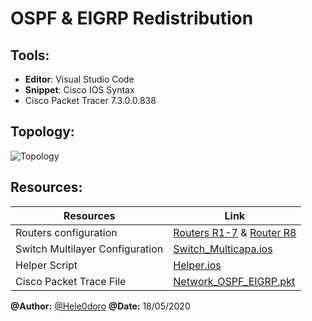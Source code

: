 # OSPF & EIGRP Redistribution

## Tools: 
- **Editor**: Visual Studio Code
- **Snippet**: Cisco IOS Syntax
- Cisco Packet Tracer 7.3.0.0.838

## Topology:

![Topology](https://raw.githubusercontent.com/karl0sHele0/AR_OSPF-EIGRP/master/IMG_Annotations/Anotaci%C3%B3n%202020-05-18%20202501.png)

## Resources:
| Resources| Link |
|--|--|
|Routers configuration  | [Routers R1-7](https://github.com/karl0sHele0/AR_OSPF-EIGRP/blob/master/Scripts/Routers.ios) & [Router R8](https://github.com/karl0sHele0/AR_OSPF-EIGRP/blob/master/Scripts/RouterR8.ios) |
|  Switch Multilayer Configuration   | [Switch_Multicapa.ios](https://github.com/karl0sHele0/AR_OSPF-EIGRP/blob/master/Scripts/Switch_Multicapa.ios) |
| Helper Script|[Helper.ios](https://github.com/karl0sHele0/AR_OSPF-EIGRP/blob/master/Helpers.ios) |
|Cisco Packet Trace File|[Network_OSPF_EIGRP.pkt](https://github.com/karl0sHele0/AR_OSPF-EIGRP/blob/master/Network_OSPF&EIGRP.pkt)


**@Author:** [@Hele0doro](https://twitter.com/Hele0doro)
**@Date:** 18/05/2020
